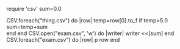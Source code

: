 require 'csv'
sum=0.0

CSV.foreach("thing.csv") do |row|
  temp=row[0].to_f
	if temp>5.0	
			sum=temp+sum	
	end
end
CSV.open("exam.csv", 'w') do |writer|
	writer <<[sum]
end
CSV.foreach("exam.csv") do |row|
	p row
end